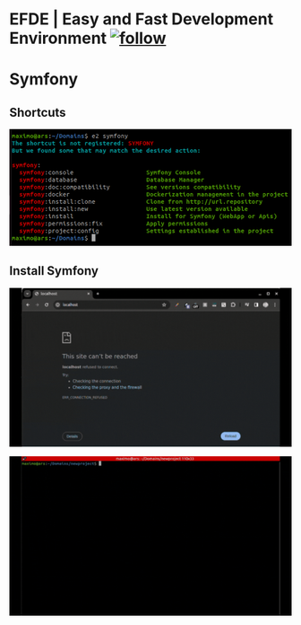 # EFDE | Easy and Fast Development Environment [![follow](https://img.shields.io/badge/YouTube-FF0000?style=for-the-badge&logo=youtube&logoColor=white)](https://www.youtube.com/@Efde.official)
# Symfony 

## Shortcuts
![shortcuts.png](media/shortcuts.png)

## Install Symfony

![efde symfony install](media/install.gif)

![efde symfony use](media/use.gif)






 


